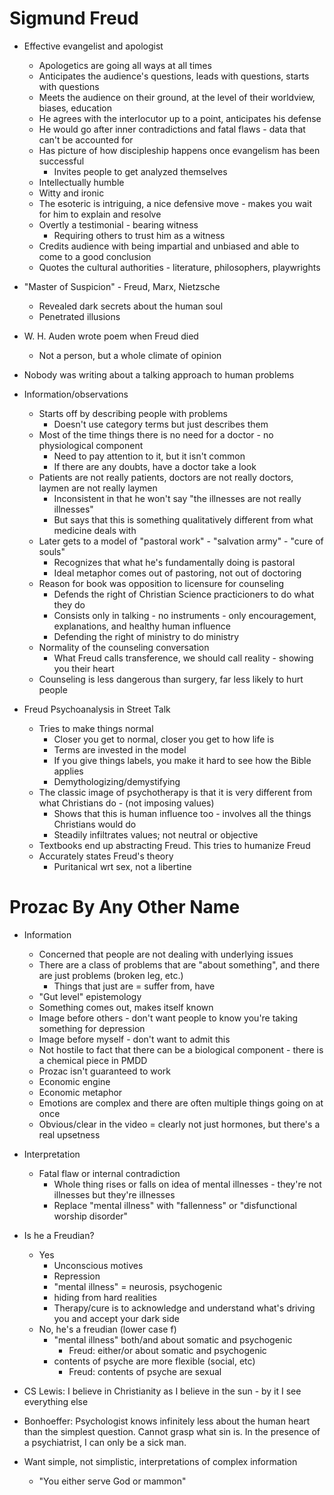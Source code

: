 # Sigmund Freud

* Effective evangelist and apologist
  * Apologetics are going all ways at all times
  * Anticipates the audience's questions, leads with questions, starts with questions
  * Meets the audience on their ground, at the level of their worldview, biases, education
  * He agrees with the interlocutor up to a point, anticipates his defense
  * He would go after inner contradictions and fatal flaws - data that can't be accounted for
  * Has picture of how discipleship happens once evangelism has been successful
    * Invites people to get analyzed themselves
  * Intellectually humble
  * Witty and ironic
  * The esoteric is intriguing, a nice defensive move - makes you wait for him to explain and resolve
  * Overtly a testimonial - bearing witness
    * Requiring others to trust him as a witness
  * Credits audience with being impartial and unbiased and able to come to a good conclusion
  * Quotes the cultural authorities - literature, philosophers, playwrights
* "Master of Suspicion" - Freud, Marx, Nietzsche
  * Revealed dark secrets about the human soul
  * Penetrated illusions
* W. H. Auden wrote poem when Freud died
  * Not a person, but a whole climate of opinion
* Nobody was writing about a talking approach to human problems

* Information/observations
  * Starts off by describing people with problems
    * Doesn't use category terms but just describes them
  * Most of the time things there is no need for a doctor - no physiological component
    * Need to pay attention to it, but it isn't common
    * If there are any doubts, have a doctor take a look
  * Patients are not really patients, doctors are not really doctors, laymen are not really laymen
    * Inconsistent in that he won't say "the illnesses are not really illnesses"
    * But says that this is something qualitatively different from what medicine deals with
  * Later gets to a model of "pastoral work" - "salvation army" - "cure of souls"
    * Recognizes that what he's fundamentally doing is pastoral
    * Ideal metaphor comes out of pastoring, not out of doctoring
  * Reason for book was opposition to licensure for counseling
    * Defends the right of Christian Science practicioners to do what they do
    * Consists only in talking - no instruments - only encouragement, explanations, and healthy human influence
    * Defending the right of ministry to do ministry
  * Normality of the counseling conversation
    * What Freud calls transference, we should call reality - showing you their heart
  * Counseling is less dangerous than surgery, far less likely to hurt people

* Freud Psychoanalysis in Street Talk
  * Tries to make things normal
    * Closer you get to normal, closer you get to how life is
    * Terms are invested in the model
    * If you give things labels, you make it hard to see how the Bible applies
    * Demythologizing/demystifying
  * The classic image of psychotherapy is that it is very different from what Christians do - (not imposing values)
    * Shows that this is human influence too - involves all the things Christians would do
    * Steadily infiltrates values; not neutral or objective
  * Textbooks end up abstracting Freud. This tries to humanize Freud
  * Accurately states Freud's theory
    * Puritanical wrt sex, not a libertine

# Prozac By Any Other Name

* Information
  * Concerned that people are not dealing with underlying issues
  * There are a class of problems that are "about something", and there are just problems (broken leg, etc.)
    * Things that just are = suffer from, have
  * "Gut level" epistemology
  * Something comes out, makes itself known
  * Image before others - don't want people to know you're taking something for depression
  * Image before myself - don't want to admit this
  * Not hostile to fact that there can be a biological component - there is a chemical piece in PMDD
  * Prozac isn't guaranteed to work
  * Economic engine
  * Economic metaphor
  * Emotions are complex and there are often multiple things going on at once
  * Obvious/clear in the video = clearly not just hormones, but there's a real upsetness
* Interpretation
  * Fatal flaw or internal contradiction
    * Whole thing rises or falls on idea of mental illnesses - they're not illnesses but they're illnesses
    * Replace "mental illness" with "fallenness" or "disfunctional worship disorder"
* Is he a Freudian?
  * Yes
    * Unconscious motives
    * Repression
    * "mental illness" = neurosis, psychogenic
    * hiding from hard realities
    * Therapy/cure is to acknowledge and understand what's driving you and accept your dark side
  * No, he's a freudian (lower case f)
    * "mental illness" both/and about somatic and psychogenic
      * Freud: either/or about somatic and psychogenic
    * contents of psyche are more flexible (social, etc)
      * Freud: contents of psyche are sexual

* CS Lewis: I believe in Christianity as I believe in the sun - by it I see everything else
* Bonhoeffer: Psychologist knows infinitely less about the human heart than the simplest question. Cannot grasp what sin is. In the presence of a psychiatrist, I can only be a sick man.

* Want simple, not simplistic, interpretations of complex information
  * "You either serve God or mammon"

